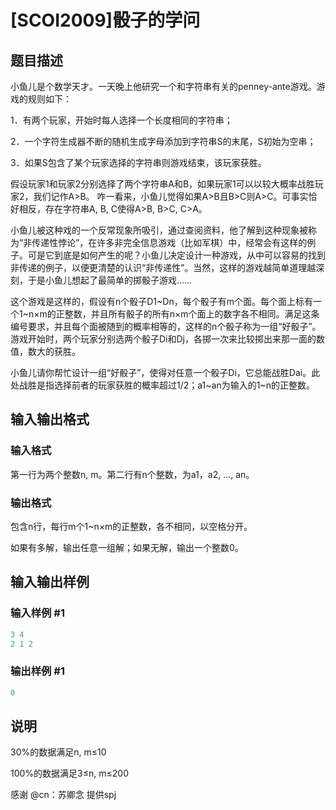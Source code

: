 # [SCOI2009]骰子的学问

## 题目描述

小鱼儿是个数学天才。一天晚上他研究一个和字符串有关的penney-ante游戏。游戏的规则如下：

1．有两个玩家，开始时每人选择一个长度相同的字符串；

2．一个字符生成器不断的随机生成字母添加到字符串S的末尾，S初始为空串；

3．如果S包含了某个玩家选择的字符串则游戏结束，该玩家获胜。

假设玩家1和玩家2分别选择了两个字符串A和B，如果玩家1可以以较大概率战胜玩家2，我们记作A>B。 咋一看来，小鱼儿觉得如果A>B且B>C则A>C。可事实恰好相反，存在字符串A, B, C使得A>B, B>C, C>A。

小鱼儿被这种戏的一个反常现象所吸引，通过查阅资料，他了解到这种现象被称为“非传递性悖论”，在许多非完全信息游戏（比如军棋）中，经常会有这样的例子。可是它到底是如何产生的呢？小鱼儿决定设计一种游戏，从中可以容易的找到非传递的例子，以便更清楚的认识“非传递性”。当然，这样的游戏越简单道理越深刻，于是小鱼儿想起了最简单的掷骰子游戏……

这个游戏是这样的，假设有n个骰子D1~Dn，每个骰子有m个面。每个面上标有一个1~n×m的正整数，并且所有骰子的所有n×m个面上的数字各不相同。满足这条编号要求，并且每个面被随到的概率相等的，这样的n个骰子称为一组“好骰子”。游戏开始时，两个玩家分别选两个骰子Di和Dj，各掷一次来比较掷出来那一面的数值，数大的获胜。

小鱼儿请你帮忙设计一组“好骰子”，使得对任意一个骰子Di，它总能战胜Dai。此处战胜是指选择前者的玩家获胜的概率超过1/2；a1~an为输入的1~n的正整数。

## 输入输出格式

### 输入格式

第一行为两个整数n, m。第二行有n个整数，为a1，a2, …, an。

### 输出格式

包含n行，每行m个1~n×m的正整数，各不相同，以空格分开。

如果有多解，输出任意一组解；如果无解，输出一个整数0。

## 输入输出样例

### 输入样例 #1

```cpp
3 4
2 1 2

```
### 输出样例 #1

```cpp
0
```


## 说明

30%的数据满足n, m≤10

100%的数据满足3≤n, m≤200

感谢 @cn：苏卿念 提供spj

